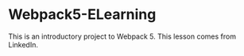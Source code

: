 # Webpack5-ELearning
This is an introductory project to Webpack 5. This lesson comes from LinkedIn.
